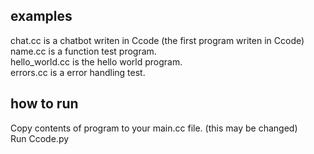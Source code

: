 ## examples

chat.cc is a chatbot writen in Ccode (the first program writen in Ccode)  
name.cc is a function test program.  
hello_world.cc is the hello world program.  
errors.cc is a error handling test.  
## how to run
Copy contents of program to your main.cc file. (this may be changed)  
Run Ccode.py  

